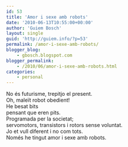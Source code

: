 ```yaml
---
id: 53
title: 'Amor i sexe amb robots'
date: '2010-06-13T10:55:00+00:00'
author: 'Guiem Bosch'
layout: single
guid: 'http://guiem.info/?p=53'
permalink: /amor-i-sexe-amb-robots/
blogger_blog:
    - gbosch.blogspot.com
blogger_permalink:
    - /2010/06/amor-i-sexe-amb-robots.html
categories:
    - personal
---
```


No és futurisme, trepitjo el present.  
Oh, maleït robot obedient!  
He besat bits  
pensant que eren pits.  
Programada per la societat;  
servomotors, transistors i rotors sense voluntat.  
Jo et vull diferent i no com tots.  
Només he tingut amor i sexe amb robots.